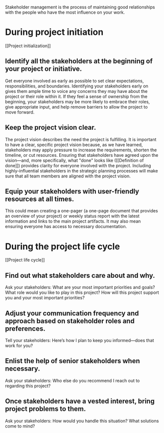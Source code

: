 Stakeholder management is the process of maintaining good relationships with the people who have the most influence on your work. 

# During project initiation
[[Project initialization]]

## Identify all the stakeholders at the beginning of your project or initiative. 
Get everyone involved as early as possible to set clear expectations, responsibilities, and boundaries. Identifying your stakeholders early on gives them ample time to voice any concerns they may have about the project or their role within it. If they feel a sense of ownership from the beginning, your stakeholders may be more likely to embrace their roles, give appropriate input, and help remove barriers to allow the project to move forward.  

## Keep the project vision clear. 
The project vision describes the need the project is fulfilling. It is important to have a clear, specific project vision because, as we have learned, stakeholders may apply pressure to increase the requirements, shorten the timeline, or cut resources. Ensuring that stakeholders have agreed upon the vision—and, more specifically, what "done" looks like ([[Definition of done]]) provides clarity for everyone involved with the project. Including highly-influential stakeholders in the strategic planning processes will make sure that all team members are aligned with the project vision. 

## Equip your stakeholders with user-friendly resources at all times. 
This could mean creating a one-pager (a one-page document that provides an overview of your project) or weekly status report with the latest information and links to the main project artifacts. It may also mean ensuring everyone has access to necessary documentation. 

# During the project life cycle
[[Project life cycle]]

## Find out what stakeholders care about and why. 
Ask your stakeholders: What are your most important priorities and goals? What role would you like to play in this project? How will this project support you and your most important priorities?

## Adjust your communication frequency and approach based on stakeholder roles and preferences. 
Tell your stakeholders: Here’s how I plan to keep you informed—does that work for you?

## Enlist the help of senior stakeholders when necessary. 
Ask your stakeholders: Who else do you recommend I reach out to regarding this project? 

## Once stakeholders have a vested interest, bring project problems to them. 
Ask your stakeholders: How would you handle this situation? What solutions come to mind?